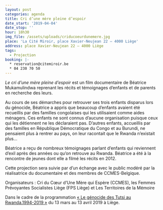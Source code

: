 ```yaml
---
layout: post
categories: agenda
title: Cri d’une mère pleine d’espoir
date_start: '2019-04-04'
date_stop: ''
hour: 18h30
img_file: /assets/uploads/criducoeurdunemere.jpg
place: 'La Cité Miroir, place Xavier-Neujean 22 – 4000 Liège'
address: place Xavier-Neujean 22 – 4000 Liège
tags:
  - Projection
booking: |-
  * reservation@citemiroir.be
  * 04 230 70 50
---
```

_Le cri d’une mère pleine d’espoir_ est un film documentaire de Béatrice Mukamulindwa reprenant les récits et témoignages d’enfants et de parents en recherche des leurs.

Au cours de ses démarches pour retrouver ses trois enfants disparus lors du génocide, Béatrice a appris que beaucoup d’enfants avaient été recueillis par des familles congolaises qui les utilisaient comme aides ménagers. Ces enfants ne sont connus d’aucune organisation puisque ceux qui les détiennent ne les déclaraient pas. D’autres enfants, accueillis par des familles en République Démocratique du Congo et au Burundi, ne pensaient plus à rentrer au pays, on leur racontait que le Rwanda n’existait plus…

Béatrice a reçu de nombreux témoignages parlant d’enfants qui reviennent d’exil après des années ou qu’on retrouve au Rwanda. Béatrice a été à la rencontre de jeunes dont elle a filmé les récits en 2012.

Cette projection sera suivie par d’un échange avec le public modéré par la réalisatrice du documentaire et des membres de CCMES-Belgique.

Organisateurs : Cri du Cœur d’Une Mère qui Espère (CCMES), les Femmes  Prévoyantes Socialistes Liège (FPS Liège) et Les Territoires de la Mémoire

Dans le cadre de la programmation [« Le génocide des Tutsi au Rwanda.1994-2019 »](https://www.territoires-memoire.be/agenda/2019/02/le-genocide-des-tutsi-au-rwanda-1994-2019/) du 13 mars au 13 avril 2019 à Liège.

